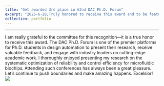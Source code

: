 ```yaml
---
title: "Get awarded 3rd place in 62nd DAC Ph.D. Forum"
excerpt: "2025-6-28,Truly honored to receive this award and to be featured on the ! It was a pleasure sharing my research and engaging in such meaningful discussions.<br/><img src='/images/dacforum.png'>"
collection: portfolio
---
```


---


I am really grateful to the committee for this recognition—it is a true honor to receive this award.
The DAC Ph.D. Forum is one of the premier platforms for Ph.D. students in design automation to present their research, receive valuable feedback, and engage with industry leaders on cutting-edge academic work. I thoroughly enjoyed presenting my research on the systematic optimization of reliability and control efficiency for microfluidic biochips.
Attending such conferences has always been a great pleasure. Let’s continue to push boundaries and make amazing happens. Excelsior!
<br/><img src='/images/dacforum.png'>


